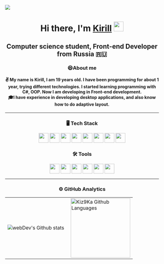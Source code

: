 ![](https://komarev.com/ghpvc/?username=Kiz9Ka&style=for-the-badge&color=lightgrey)
<main>
<h1 align="center">Hi there, I'm <a href="https://github.com/Kiz9Ka/" target="_blank">Kirill</a> 
<img src="https://github.com/blackcater/blackcater/raw/main/images/Hi.gif" height="32"/></h1>

<h2 align="center">Computer science student, Front-end Developer from Russia 🇷🇺</h2>

<h3 align="center">😄About me</h3>

<h4 align="center">✌️ My name is Kirill, I am 19 years old. I have been programming for about 1 year, trying different technologies. I started learning programming with C#, OOP. Now I am developing in Front-end development.<br />🎓I have experience in developing desktop applications, and also know how to do adaptive layout.</h4>
<hr>
<h3 align="center">🖥 Tech Stack</h3>
<p align="center">
  <img src="https://img.shields.io/badge/html5-%23E34F26.svg?style=for-the-badge&logo=html5&logoColor=white" height="32"/>
  <img src="https://img.shields.io/badge/css3-%231572B6.svg?style=for-the-badge&logo=css3&logoColor=white" height="32"/>
  <img src="https://img.shields.io/badge/SASS-hotpink.svg?style=for-the-badge&logo=SASS&logoColor=white" height="32"/>
  <img src="https://img.shields.io/badge/javascript-%23323330.svg?style=for-the-badge&logo=javascript&logoColor=%23F7DF1E" height="32"/>
  <img src="https://img.shields.io/badge/typescript-%23007ACC.svg?style=for-the-badge&logo=typescript&logoColor=white" height="32"/>
  <img src="https://img.shields.io/badge/react-%2320232a.svg?style=for-the-badge&logo=react&logoColor=%2361DAFB" height="32"/>
  <img src="https://img.shields.io/badge/bootstrap-%23563D7C.svg?style=for-the-badge&logo=bootstrap&logoColor=white" height="32"/>
  <img src="https://img.shields.io/badge/c%23-%23239120.svg?style=for-the-badge&logo=c-sharp&logoColor=white" height="32"/>
</p>

<h3 align="center">🛠 Tools</h3>
<p align="center">
  <img src="https://img.shields.io/badge/figma-%23F24E1E.svg?style=for-the-badge&logo=figma&logoColor=white" height="32"/>
  <img src="https://img.shields.io/badge/adobe%20photoshop-%2331A8FF.svg?style=for-the-badge&logo=adobe%20photoshop&logoColor=white" height="32"/>
  <img src="https://img.shields.io/badge/git-%23F05033.svg?style=for-the-badge&logo=git&logoColor=white" height="32"/>
  <img src="https://img.shields.io/badge/github-%23121011.svg?style=for-the-badge&logo=github&logoColor=white" height="32"/>
  <img src="https://img.shields.io/badge/Visual%20Studio%20Code-0078d7.svg?style=for-the-badge&logo=visual-studio-code&logoColor=white" height="32"/>
  <img src="https://img.shields.io/badge/Visual%20Studio-5C2D91.svg?style=for-the-badge&logo=visual-studio&logoColor=white" height="32"/>
</p>
<hr>
<h3 align="center">⚙️ GitHub Analytics</h3>
</main>
<table>
  <tbody><tr>
    <td>
      <a target="_blank" rel="noopener noreferrer nofollow"><img align="left" src="https://streak-stats.demolab.com?user=Kiz9Ka&theme=dark&date_format=j%20M%5B%20Y%5D" alt="webDev's Github stats" data-canonical-src="https://github-readme-streak-stats.herokuapp.com/?user=YauhenKavalchuk&amp;theme=algolia" style="max-width: 100%;"></a>
    </td>
    <td>
      <a target="_blank" rel="noopener noreferrer nofollow">
              <img height="195px" align="right" alt="Kiz9Ka Github Languages" src="https://github-readme-stats.vercel.app/api/top-langs/?username=Kiz9Ka&theme=dark&layout=compact"           src="https://github-readme-stats.vercel.app/api/top-langs/?username=anuraghazra&layout=compact;theme=algolia&amp;layout=compact" style="max-width: 100%;">         
              </a>
    </td>
  </tr>
</tbody>
</table>
